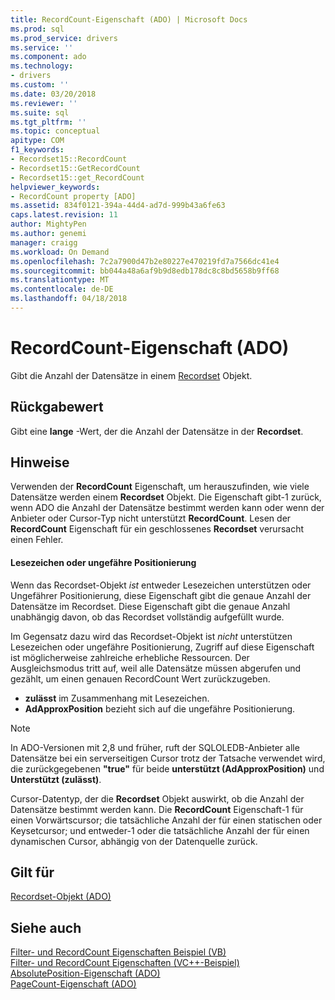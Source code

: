 ```yaml
---
title: RecordCount-Eigenschaft (ADO) | Microsoft Docs
ms.prod: sql
ms.prod_service: drivers
ms.service: ''
ms.component: ado
ms.technology:
- drivers
ms.custom: ''
ms.date: 03/20/2018
ms.reviewer: ''
ms.suite: sql
ms.tgt_pltfrm: ''
ms.topic: conceptual
apitype: COM
f1_keywords:
- Recordset15::RecordCount
- Recordset15::GetRecordCount
- Recordset15::get_RecordCount
helpviewer_keywords:
- RecordCount property [ADO]
ms.assetid: 834f0121-394a-44d4-ad7d-999b43a6fe63
caps.latest.revision: 11
author: MightyPen
ms.author: genemi
manager: craigg
ms.workload: On Demand
ms.openlocfilehash: 7c2a7900d47b2e80227e470219fd7a7566dc41e4
ms.sourcegitcommit: bb044a48a6af9b9d8edb178dc8c8bd5658b9ff68
ms.translationtype: MT
ms.contentlocale: de-DE
ms.lasthandoff: 04/18/2018
---
```

# <a name="recordcount-property-ado"></a>RecordCount-Eigenschaft (ADO)

Gibt die Anzahl der Datensätze in einem [Recordset](../../../ado/reference/ado-api/recordset-object-ado.md) Objekt.
  
## <a name="return-value"></a>Rückgabewert

Gibt eine **lange** -Wert, der die Anzahl der Datensätze in der **Recordset**.
  
## <a name="remarks"></a>Hinweise

Verwenden der **RecordCount** Eigenschaft, um herauszufinden, wie viele Datensätze werden einem **Recordset** Objekt. Die Eigenschaft gibt-1 zurück, wenn ADO die Anzahl der Datensätze bestimmt werden kann oder wenn der Anbieter oder Cursor-Typ nicht unterstützt **RecordCount**. Lesen der **RecordCount** Eigenschaft für ein geschlossenes **Recordset** verursacht einen Fehler.

#### <a name="bookmarks-or-approximate-positioning"></a>Lesezeichen oder ungefähre Positionierung

Wenn das Recordset-Objekt *ist* entweder Lesezeichen unterstützen oder Ungefährer Positionierung, diese Eigenschaft gibt die genaue Anzahl der Datensätze im Recordset. Diese Eigenschaft gibt die genaue Anzahl unabhängig davon, ob das Recordset vollständig aufgefüllt wurde.

Im Gegensatz dazu wird das Recordset-Objekt ist *nicht* unterstützen Lesezeichen oder ungefähre Positionierung, Zugriff auf diese Eigenschaft ist möglicherweise zahlreiche erhebliche Ressourcen. Der Ausgleichsmodus tritt auf, weil alle Datensätze müssen abgerufen und gezählt, um einen genauen RecordCount Wert zurückzugeben.

- **zulässt** im Zusammenhang mit Lesezeichen.
- **AdApproxPosition** bezieht sich auf die ungefähre Positionierung.

> [!NOTE]
> In ADO-Versionen mit 2,8 und früher, ruft der SQLOLEDB-Anbieter alle Datensätze bei ein serverseitigen Cursor trotz der Tatsache verwendet wird, die zurückgegebenen **"true"** für beide **unterstützt (AdApproxPosition)** und **Unterstützt (zulässt)**.
  
Cursor-Datentyp, der die **Recordset** Objekt auswirkt, ob die Anzahl der Datensätze bestimmt werden kann. Die **RecordCount** Eigenschaft-1 für einen Vorwärtscursor; die tatsächliche Anzahl der für einen statischen oder Keysetcursor; und entweder-1 oder die tatsächliche Anzahl der für einen dynamischen Cursor, abhängig von der Datenquelle zurück.
  
## <a name="applies-to"></a>Gilt für

[Recordset-Objekt (ADO)](../../../ado/reference/ado-api/recordset-object-ado.md)  
  
## <a name="see-also"></a>Siehe auch

[Filter- und RecordCount Eigenschaften Beispiel (VB)](../../../ado/reference/ado-api/filter-and-recordcount-properties-example-vb.md)   
[Filter- und RecordCount Eigenschaften (VC++-Beispiel)](../../../ado/reference/ado-api/filter-and-recordcount-properties-example-vc.md)   
[AbsolutePosition-Eigenschaft (ADO)](../../../ado/reference/ado-api/absoluteposition-property-ado.md)   
[PageCount-Eigenschaft (ADO)](../../../ado/reference/ado-api/pagecount-property-ado.md)
